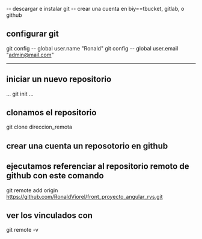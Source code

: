 -- descargar e instalar git
-- crear una cuenta en biy==tbucket, gitlab, o github

## configurar git
git config -- global user.name "Ronald"
git config -- global user.email "admin@mail.com"


------------------------------------------------------
## iniciar un nuevo repositorio
...
git init
...
## clonamos el repositorio
git clone direccion_remota

## crear una cuenta un reposotorio en github


## ejecutamos referenciar al repositorio remoto de github con este comando
git remote add origin https://github.com/RonaldViorel/front_proyecto_angular_rvs.git

## ver los vinculados con
git remote -v


